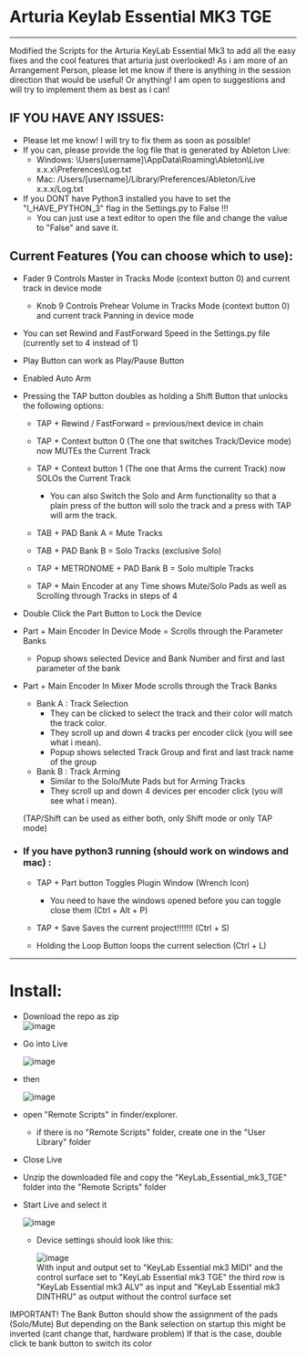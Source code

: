 # Arturia Keylab Essential MK3 TGE
------------------------------------

Modified the Scripts for the Arturia KeyLab Essential Mk3 to add all the easy fixes and the cool features that arturia just overlooked! 
As i am more of an Arrangement Person, please let me know if there is anything in the session direction that would be useful! 
Or anything! I am open to suggestions and will try to implement them as best as i can!


## IF YOU HAVE ANY ISSUES:
- Please let me know! I will try to fix them as soon as possible!
- If you can, please provide the log file that is generated by Ableton Live:
  - Windows:  \Users\[username]\AppData\Roaming\Ableton\Live x.x.x\Preferences\Log.txt
  - Mac:  /Users/[username]/Library/Preferences/Ableton/Live x.x.x/Log.txt
- If you DONT have Python3 installed you have to set the "I_HAVE_PYTHON_3" flag in the Settings.py to False !!!
  - You can just use a text editor to open the file and change the value to "False" and save it.



## Current Features (You can choose which to use):

- Fader 9 Controls Master in Tracks Mode (context button 0) and current track in device mode
  - Knob 9 Controls Prehear Volume in Tracks Mode (context button 0) and current track Panning in device mode

- You can set Rewind and FastForward Speed in the Settings.py file (currently set to 4 instead of 1)

- Play Button can work as Play/Pause Button

- Enabled Auto Arm

- Pressing the TAP button doubles as holding a Shift Button that unlocks the following options:  

    - TAP + Rewind / FastForward = previous/next device in chain

    - TAP + Context button 0 (The one that switches Track/Device mode) now MUTEs the Current Track
     
    - TAP + Context button 1 (The one that Arms the current Track) now SOLOs the Current Track
      - You can also Switch the Solo and Arm functionality so that a plain press of the button will solo the track and a press with TAP will arm the track.

    - TAB + PAD Bank A = Mute Tracks

    - TAB + PAD Bank B = Solo Tracks (exclusive Solo)
  
    - TAP + METRONOME + PAD Bank B = Solo multiple Tracks 

    - TAP + Main Encoder at any Time shows Mute/Solo Pads as well as Scrolling through Tracks in steps of 4
    
- Double Click the Part Button to Lock the Device
    
- Part + Main Encoder In Device Mode = Scrolls through the Parameter Banks
  - Popup shows selected Device and Bank Number and first and last parameter of the bank
  
- Part + Main Encoder In Mixer Mode scrolls through the Track Banks
  - Bank A : Track Selection
    - They can be clicked to select the track and their color will match the track color.
    - They scroll up and down 4 tracks per encoder click (you will see what i mean).
    - Popup shows selected Track Group and first and last track name of the group
  - Bank B : Track Arming
    - Similar to the Solo/Mute Pads but for Arming Tracks
    - They scroll up and down 4 devices per encoder click (you will see what i mean).

  (TAP/Shift can be used as either both, only Shift mode or only TAP mode)

- ### If you have python3 running (should work on windows and mac) :
  - TAP + Part button Toggles Plugin Window (Wrench Icon) 
    - You need to have the windows opened before you can toggle close them (Ctrl + Alt + P)
  - TAP + Save Saves the current project!!!!!!! (Ctrl + S)
  
  - Holding the Loop Button loops the current selection (Ctrl + L)
-------------------------


# Install:

- Download the repo as zip  
    ![image](https://github.com/MrMatch246/KeyLab_Essential_mk3_TGE/assets/50702646/10d56113-c67d-4d25-a660-16fdd33b7992) 


- Go into Live

  ![image](https://github.com/MrMatch246/Launchkey_MK3_TGE/assets/50702646/5290bc01-4248-4e5d-9a44-b5f9a80c7d3c)

- then 

  ![image](https://github.com/MrMatch246/Launchkey_MK3_TGE/assets/50702646/559af2d9-a063-437a-b2fe-77be1f838203)

- open "Remote Scripts" in finder/explorer.
  - if there is no "Remote Scripts" folder, create one in the "User Library" folder

- Close Live

- Unzip the downloaded file and copy the "KeyLab_Essential_mk3_TGE" folder into the "Remote Scripts" folder
- Start Live and select it 

  ![image](https://github.com/MrMatch246/KeyLab_Essential_mk3_TGE/assets/50702646/a3a87514-af62-4248-8688-7fcafd98aeb9)

  - Device settings should look like this:

    ![image](https://github.com/MrMatch246/KeyLab_Essential_mk3_TGE/assets/50702646/187ef3db-4d02-4608-b62f-8691b9d2b66a)  
    With input and output set to "KeyLab Essential mk3 MIDI" and the control surface set to "KeyLab Essential mk3 TGE"
    the third row is "KeyLab Essential mk3 ALV" as input and "KeyLab Essential mk3 DINTHRU" as output without the control surface set


IMPORTANT!
The Bank Button should show the assignment of the pads (Solo/Mute) But depending on the Bank selection on startup this might be inverted (cant change that, hardware problem)
If that is the case, double click te bank button to switch its color
